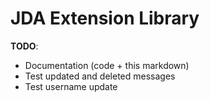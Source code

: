 # JDA Extension Library

**TODO**:
- Documentation (code + this markdown)
- Test updated and deleted messages
- Test username update